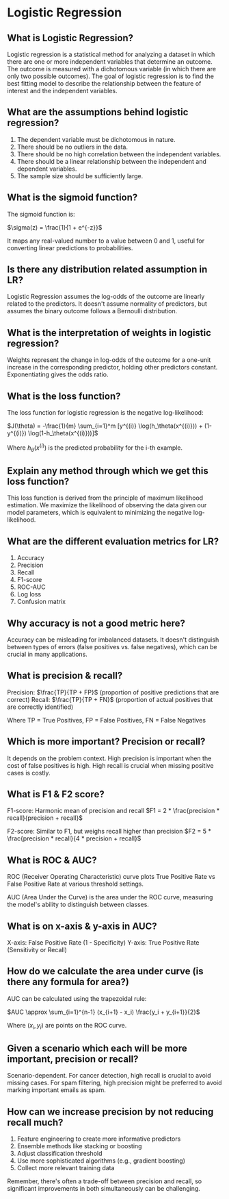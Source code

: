 # Logistic Regression

## What is Logistic Regression?

Logistic regression is a statistical method for analyzing a dataset in which there are one or more independent variables that determine an outcome. The outcome is measured with a dichotomous variable (in which there are only two possible outcomes). The goal of logistic regression is to find the best fitting model to describe the relationship between the feature of interest and the independent variables.

## What are the assumptions behind logistic regression?

1. The dependent variable must be dichotomous in nature.
2. There should be no outliers in the data.
3. There should be no high correlation between the independent variables.
4. There should be a linear relationship between the independent and dependent variables.
5. The sample size should be sufficiently large.

## What is the sigmoid function?

The sigmoid function is:

$\sigma(z) = \frac{1}{1 + e^{-z}}$

It maps any real-valued number to a value between 0 and 1, useful for converting linear predictions to probabilities.

## Is there any distribution related assumption in LR?

Logistic Regression assumes the log-odds of the outcome are linearly related to the predictors. It doesn't assume normality of predictors, but assumes the binary outcome follows a Bernoulli distribution.

## What is the interpretation of weights in logistic regression?

Weights represent the change in log-odds of the outcome for a one-unit increase in the corresponding predictor, holding other predictors constant. Exponentiating gives the odds ratio.

## What is the loss function?

The loss function for logistic regression is the negative log-likelihood:

$J(\theta) = -\frac{1}{m} \sum_{i=1}^m [y^{(i)} \log(h_\theta(x^{(i)})) + (1-y^{(i)}) \log(1-h_\theta(x^{(i)}))]$

Where $h_\theta(x^{(i)})$ is the predicted probability for the i-th example.

## Explain any method through which we get this loss function?

This loss function is derived from the principle of maximum likelihood estimation. We maximize the likelihood of observing the data given our model parameters, which is equivalent to minimizing the negative log-likelihood.

## What are the different evaluation metrics for LR?

1. Accuracy
2. Precision
3. Recall
4. F1-score
5. ROC-AUC
6. Log loss
7. Confusion matrix

## Why accuracy is not a good metric here?

Accuracy can be misleading for imbalanced datasets. It doesn't distinguish between types of errors (false positives vs. false negatives), which can be crucial in many applications.

## What is precision & recall?

Precision: $\frac{TP}{TP + FP}$ (proportion of positive predictions that are correct)
Recall: $\frac{TP}{TP + FN}$ (proportion of actual positives that are correctly identified)

Where TP = True Positives, FP = False Positives, FN = False Negatives

## Which is more important? Precision or recall?

It depends on the problem context. High precision is important when the cost of false positives is high. High recall is crucial when missing positive cases is costly.

## What is F1 & F2 score?

F1-score: Harmonic mean of precision and recall
$F1 = 2 * \frac{precision * recall}{precision + recall}$

F2-score: Similar to F1, but weighs recall higher than precision
$F2 = 5 * \frac{precision * recall}{4 * precision + recall}$

## What is ROC & AUC?

ROC (Receiver Operating Characteristic) curve plots True Positive Rate vs False Positive Rate at various threshold settings.

AUC (Area Under the Curve) is the area under the ROC curve, measuring the model's ability to distinguish between classes.

## What is on x-axis & y-axis in AUC?

X-axis: False Positive Rate (1 - Specificity)
Y-axis: True Positive Rate (Sensitivity or Recall)

## How do we calculate the area under curve (is there any formula for area?)

AUC can be calculated using the trapezoidal rule:

$AUC \approx \sum_{i=1}^{n-1} (x_{i+1} - x_i) \frac{y_i + y_{i+1}}{2}$

Where $(x_i, y_i)$ are points on the ROC curve.

## Given a scenario which each will be more important, precision or recall?

Scenario-dependent. For cancer detection, high recall is crucial to avoid missing cases. For spam filtering, high precision might be preferred to avoid marking important emails as spam.

## How can we increase precision by not reducing recall much?

1. Feature engineering to create more informative predictors
2. Ensemble methods like stacking or boosting
3. Adjust classification threshold
4. Use more sophisticated algorithms (e.g., gradient boosting)
5. Collect more relevant training data

Remember, there's often a trade-off between precision and recall, so significant improvements in both simultaneously can be challenging.